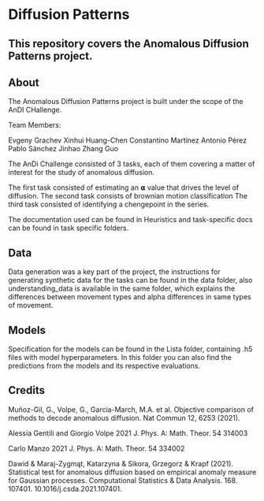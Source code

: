 

# Diffusion Patterns

## This repository covers the Anomalous Diffusion Patterns project. 

## About

The Anomalous Diffusion Patterns project is built under the scope of the AnDI CHallenge.

Team Members:

Evgeny Grachev
Xinhui Huang-Chen
Constantino Martínez
Antonio Pérez
Pablo Sánchez
Jinhao Zhang Guo


The AnDi Challenge consisted of 3 tasks, each of them covering a matter of interest for the study of anomalous diffusion. 

The first task consisted of estimating an 𝝰 value that drives the level of diffusion.
The second task consists of brownian motion classification
The third task consisted of identifying a chengepoint in the series.

The documentation used can be found in Heuristics and task-specific docs can be found in task specific folders.

## Data

Data generation was a key part of the project, the instructions for generating synthetic data for the tasks can be found in the data folder, also understanding_data is available in the same folder, which explains the differences between movement types and alpha differences in same types of movement.

## Models 

Specification for the models can be found in the Lista folder, containing .h5 files with model hyperparameters. In this folder you can also find the predictions from the models and its respective evaluations.

## Credits

Muñoz-Gil, G., Volpe, G., Garcia-March, M.A. et al. Objective comparison of methods to decode anomalous diffusion. Nat Commun 12, 6253 (2021).

Alessia Gentili and Giorgio Volpe 2021 J. Phys. A: Math. Theor. 54 314003

Carlo Manzo 2021 J. Phys. A: Math. Theor. 54 334002

Dawid & Maraj-Zygmąt, Katarzyna & Sikora, Grzegorz & Krapf (2021). Statistical test for anomalous diffusion based on empirical anomaly measure for Gaussian processes. Computational Statistics & Data Analysis. 168. 107401. 10.1016/j.csda.2021.107401. 










